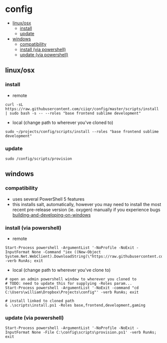 # config

* [linux/osx](#linuxosx)
    * [install](#install)
    * [update](#update)
* [windows](#windows)
    * [compatibility](#compatibility)
    * [install (via powershell)](#install-via-powershell)
    * [update (via powershell)](#update-via-powershell)

## linux/osx

### install

* remote

```
curl -sL https://raw.githubusercontent.com/ciiqr/config/master/scripts/install | sudo bash -s -- --roles "base frontend sublime development"
```

* local (change path to wherever you've cloned to)

```
sudo ~/projects/config/scripts/install --roles "base frontend sublime development"
```

### update

```
sudo /config/scripts/provision
```


## windows
### compatibility
* uses several PowerShell 5 features
* this installs salt, automatically, however you may need to install the most recent pre-release version (ie. oxygen) manually if you experience bugs [building-and-developing-on-windows](https://docs.saltstack.com/en/latest/topics/installation/windows.html#building-and-developing-on-windows)

### install (via powershell)

* remote
```
Start-Process powershell -ArgumentList '-NoProfile -NoExit -InputFormat None -Command "iex ((New-Object System.Net.WebClient).DownloadString(\"https://raw.githubusercontent.com/ciiqr/config/master/scripts/install.ps1\"))"' -verb RunAs; exit
```

* local (change path to wherever you've clone to)
```
# open an admin powershell window to wherever you cloned to
# TODO: need to update this for supplying -Roles param...
Start-Process powershell -ArgumentList '-NoExit -command "cd C:\Users\william\Dropbox\Projects\config"' -verb RunAs; exit

# install linked to cloned path
& .\scripts\install.ps1 -Roles base,frontend,development,gaming
```

### update (via powershell)
```
Start-Process powershell -ArgumentList '-NoProfile -NoExit -InputFormat None -File C:\config\scripts\provision.ps1' -verb RunAs; exit
```
